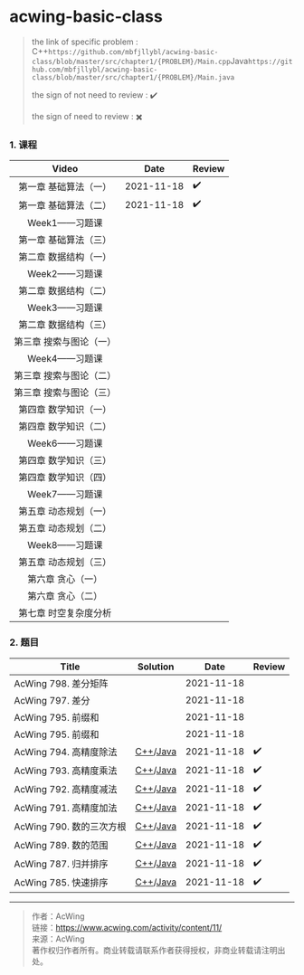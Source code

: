 # acwing-basic-class

> the link of specific problem : C++``https://github.com/mbfjllybl/acwing-basic-class/blob/master/src/chapter1/{PROBLEM}/Main.cpp``Java`https://github.com/mbfjllybl/acwing-basic-class/blob/master/src/chapter1/{PROBLEM}/Main.java`
>
> the sign of not need to review : :heavy_check_mark:
>
> the sign of need to review : :heavy_multiplication_x:

### 1. 课程

|          Video          | Date       | Review             |
| :---------------------: | ---------- | ------------------ |
|  第一章 基础算法（一）  | 2021-11-18 | :heavy_check_mark: |
|  第一章 基础算法（二）  | 2021-11-18 | :heavy_check_mark: |
|      Week1——习题课      |            |                    |
|  第一章 基础算法（三）  |            |                    |
|  第二章 数据结构（一）  |            |                    |
|      Week2——习题课      |            |                    |
|  第二章 数据结构（二）  |            |                    |
|      Week3——习题课      |            |                    |
|  第二章 数据结构（三）  |            |                    |
| 第三章 搜索与图论（一） |            |                    |
|      Week4——习题课      |            |                    |
| 第三章 搜索与图论（二） |            |                    |
| 第三章 搜索与图论（三） |            |                    |
|  第四章 数学知识（一）  |            |                    |
|  第四章 数学知识（二）  |            |                    |
|      Week6——习题课      |            |                    |
|  第四章 数学知识（三）  |            |                    |
|  第四章 数学知识（四）  |            |                    |
|      Week7——习题课      |            |                    |
|  第五章 动态规划（一）  |            |                    |
|  第五章 动态规划（二）  |            |                    |
|      Week8——习题课      |            |                    |
|  第五章 动态规划（三）  |            |                    |
|    第六章 贪心（一）    |            |                    |
|    第六章 贪心（二）    |            |                    |
|  第七章 时空复杂度分析  |            |                    |

### 2. 题目

| Title                    | Solution                                                     | Date       | Review             |
| ------------------------ | ------------------------------------------------------------ | ---------- | ------------------ |
| AcWing 798. 差分矩阵     |                                                              | 2021-11-18 |                    |
| AcWing 797. 差分         |                                                              | 2021-11-18 |                    |
| AcWing 795. 前缀和       |                                                              | 2021-11-18 |                    |
| AcWing 795. 前缀和       |                                                              | 2021-11-18 |                    |
| AcWing 794. 高精度除法   | [C++](https://github.com/mbfjllybl/acwing-basic-class/blob/master/src/chapter1/acwing794Gaojingduchufa/Main.cpp)/[Java](https://github.com/mbfjllybl/acwing-basic-class/blob/master/src/chapter1/acwing794Gaojingduchufa/Main.java) | 2021-11-18 | :heavy_check_mark: |
| AcWing 793. 高精度乘法   | [C++](https://github.com/mbfjllybl/acwing-basic-class/blob/master/src/chapter1/acwing793Gaojingduchengfa/Main.cpp)/[Java](https://github.com/mbfjllybl/acwing-basic-class/blob/master/src/chapter1/acwing793Gaojingduchengfa/Main.java) | 2021-11-18 | :heavy_check_mark: |
| AcWing 792. 高精度减法   | [C++](https://github.com/mbfjllybl/acwing-basic-class/blob/master/src/chapter1/acwing792Gaojingdujianfa/Main.cpp)/[Java](https://github.com/mbfjllybl/acwing-basic-class/blob/master/src/chapter1/acwing792Gaojingdujianfa/Main.java) | 2021-11-18 | :heavy_check_mark: |
| AcWing 791. 高精度加法   | [C++](https://github.com/mbfjllybl/acwing-basic-class/blob/master/src/chapter1/acwing791Gaojingdujiafa/Main.cpp)/[Java](https://github.com/mbfjllybl/acwing-basic-class/blob/master/src/chapter1/acwing791Gaojingdujiafa/Main.java) | 2021-11-18 | :heavy_check_mark: |
| AcWing 790. 数的三次方根 | [C++](https://github.com/mbfjllybl/acwing-basic-class/blob/master/src/chapter1/acwing790Shudesancifanggen/Main.cpp)/[Java](https://github.com/mbfjllybl/acwing-basic-class/blob/master/src/chapter1/acwing790Shudesancifanggen/Main.java) | 2021-11-18 | :heavy_check_mark: |
| AcWing 789. 数的范围     | [C++](https://github.com/mbfjllybl/acwing-basic-class/blob/master/src/chapter1/acwing789Shudefanwei/Main.cpp)/[Java](https://github.com/mbfjllybl/acwing-basic-class/blob/master/src/chapter1/acwing789Shudefanwei/Main.java) | 2021-11-18 | :heavy_check_mark: |
| AcWing 787. 归并排序     | [C++](https://github.com/mbfjllybl/acwing-basic-class/blob/master/src/chapter1/acwing787Guibingpaixu/Main.cpp)/[Java](https://github.com/mbfjllybl/acwing-basic-class/blob/master/src/chapter1/acwing787Guibingpaixu/Main.java) | 2021-11-18 | :heavy_check_mark: |
| AcWing 785. 快速排序     | [C++](https://github.com/mbfjllybl/acwing-basic-class/blob/master/src/chapter1/acwing786Kuaisupaixu/Main.cpp)/[Java](https://github.com/mbfjllybl/acwing-basic-class/blob/master/src/chapter1/acwing786Kuaisupaixu/Main.java) | 2021-11-18 | :heavy_check_mark: |

---

> 作者：AcWing   
> 链接：https://www.acwing.com/activity/content/11/   
> 来源：AcWing     
> 著作权归作者所有。商业转载请联系作者获得授权，非商业转载请注明出处。    

